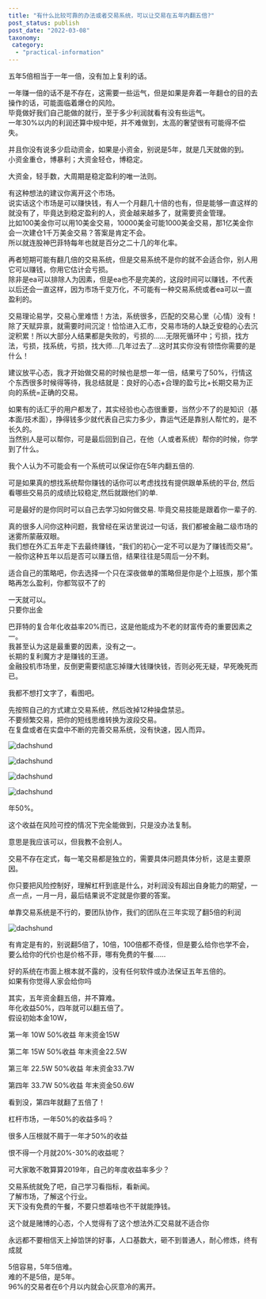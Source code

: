 ```yaml
---
title: "有什么比较可靠的办法或者交易系统，可以让交易在五年内翻五倍?"
post_status: publish
post_date: "2022-03-08"
taxonomy:
 category: 
  - "practical-information"
---
```


五年5倍相当于一年一倍，没有加上复利的话。  

一年赚一倍的话不是不存在，这需要一些运气，但是如果是奔着一年翻仓的目的去操作的话，可能面临着爆仓的风险。  
毕竟做好我们自己能做的就行，至于多少利润就看有没有些运气。  
一年30%以内的利润还算中规中矩，并不难做到，太高的奢望很有可能得不偿失。  

并且你没有说多少启动资金，如果是小资金，别说是5年，就是几天就做的到。  
小资金重仓，博暴利；大资金轻仓，博稳定。  

大资金，轻手数，大周期是稳定盈利的唯一法则。  

有这种想法的建议你离开这个市场。  
说实话这个市场是可以赚快钱，有人一个月翻几十倍的也有，但是能够一直这样的就没有了，毕竟达到稳定盈利的人，资金越来越多了，就需要资金管理。  
比如100美金你可以用10美金交易，10000美金可能1000美金交易，那1亿美金你会一次建仓1千万美金交易？答案是肯定不会。  
所以就连股神巴菲特每年也就是百分之二十几的年化率。  

再者短期可能有翻几倍的交易系统，但是交易系统不是你的就不会适合你，别人用它可以赚钱，你用它估计会亏损。  
除非是ea可以排除人为因素，但是ea也不是完美的，这段时间可以赚钱，不代表以后还会一直这样，因为市场千变万化，不可能有一种交易系统或者ea可以一直盈利的。  

交易理论易学，交易心里难悟！方法，系统很多，匹配的交易心里（心情）没有！除了天赋异禀，就需要时间沉淀！恰恰进入汇市，交易市场的人缺乏安稳的心去沉淀积累！所以大部分人结果都是失败的，亏损的……无限死循环中；亏损，找方法，亏损，找系统，亏损，找大师…几年过去了…这时其实你没有领悟你需要的是什么！

建议放平心态，我才开始做交易的时候也是想一年一倍，结果亏了50%，行情这个东西很多时候得等待，我总结就是：良好的心态+合理的盈亏比+长期交易为正向的系统=正确的交易。  

如果有的话汇乎的用户都发了，其实经验也心态很重要，当然少不了的是知识（基本面/技术面），挣得钱多少就代表自己实力多少，靠运气还是靠别人帮忙的，是不长久的。  
当然别人是可以帮你，可是最后回到自己，在他（人或者系统）帮你的时候，你学到了什么。  

我个人认为不可能会有一个系统可以保证你在5年内翻五倍的. 

可是如果真的想找系统帮你赚钱的话你可以考虑找找有提供跟单系统​的平台, 然后看哪些交易员的成绩比较稳定,然后就跟他们的单. 

可是最好的是你同时可以自己去学习如何做交易. 毕竟交易技能是跟着你一辈子的.​

真的很多人问你这种问题，我曾经在采访里说过一句话，我们都被金融二级市场的迷雾所蒙蔽双眼。  
我们想在外汇五年走下去最终赚钱，“我们的初心一定不可以是为了赚钱而交易”。  
一般你这种五年以后是否可以赚五倍，结果往往是5周后一分不剩。  

适合自己的策略吧，你去选择一个只在深夜做单的策略但是你是个上班族，那个策略再怎么盈利，你都驾驭不了的

一天就可以。  
只要你出金

巴菲特的复合年化收益率20%而已，这是他能成为不老的财富传奇的重要因素之一。  
我甚至认为这是最重要的因素，没有之一。  
长期的复利魔方才是赚钱的王道。  
金融投机市场里，反倒更需要彻底忘掉赚大钱赚快钱，否则必死无疑，早死晚死而已。  

我都不想打文字了，看图吧。  

先按照自己的方式建立交易系统，然后改掉12种操盘禁忌。  
不要频繁交易，把你的短线思维转换为波段交易。  
在复盘或者在实盘中不断的完善交易系统，没有快速，因人而异。  

![dachshund](https://cdn.fendou.la/funstoutiao/2020/11/174224177.jpg)

  

![dachshund](https://cdn.fendou.la/funstoutiao/2020/11/174223427.jpg)

  

![dachshund](https://cdn.fendou.la/funstoutiao/2020/11/174224458.jpg)

  

![dachshund](https://cdn.fendou.la/funstoutiao/2020/11/174257786.jpg)

年50%。  

这个收益在风险可控的情况下完全能做到，只是没办法复制。  

意思是我应该可以，但我教不会别人。  

交易不存在定式，每一笔交易都是独立的，需要具体问题具体分析，这是主要原因。  

你只要把风险控制好，理解杠杆到底是什么，对利润没有超出自身能力的期望，一点一点，一月一月，最后结果说不定就是你要的答案。  

单靠交易系统是不行的，要团队协作，我们的团队在三年实现了翻5倍的利润

  

![dachshund](https://cdn.fendou.la/funstoutiao/2020/11/142058739.jpg)

有肯定是有的，别说翻5倍了，10倍，100倍都不奇怪，但是要么给你也学不会，要么给你的代价也是价格不菲，哪有免费的午餐……

好的系统在市面上根本就不露的，没有任何软件或办法保证五年五倍的。  
如果有你觉得人家会给你吗

其实，五年资金翻五倍，并不算难。  
年化收益50%，四年就可以翻五倍了。  
假设初始本金10W，

第一年 10W 50%收益 年末资金15W

第二年 15W 50%收益 年末资金22.5W

第三年 22.5W 50%收益 年末资金33.7W

第四年 33.7W 50%收益 年末资金50.6W

看到没，第四年就翻了五倍了！

杠杆市场，一年50%的收益多吗？

很多人压根就不屑于一年才50%的收益

恨不得一个月就20%-30%的收益呢？

可大家敢不敢算算2019年，自己的年度收益率多少？

交易系统就免了吧，自己学习看指标，看新闻。  
了解市场，了解这个行业。  
天下没有免费的午餐，不要只想着啥也不干就能挣钱。  

这个就是赌博的心态，个人觉得有了这个想法外汇交易就不适合你

永远都不要相信天上掉馅饼的好事，人口基数大，砸不到普通人，耐心修炼，终有成就

5倍容易，5年5倍难。  
难的不是5倍，是5年。  
96%的交易者在6个月以内就会心灰意冷的离开。
